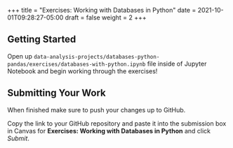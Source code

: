 +++
title = "Exercises: Working with Databases in Python"
date = 2021-10-01T09:28:27-05:00
draft = false
weight = 2
+++

## Getting Started

Open up `data-analysis-projects/databases-python-pandas/exercises/databases-with-python.ipynb` file inside of Jupyter Notebook and begin working through the exercises!

## Submitting Your Work

When finished make sure to push your changes up to GitHub.

Copy the link to your GitHub repository and paste it into the submission box in Canvas for **Exercises: Working with Databases in Python** and click *Submit*.
